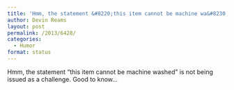 ```yaml
---
title: 'Hmm, the statement &#8220;this item cannot be machine wa&#8230;'
author: Devin Reams
layout: post
permalink: /2013/6428/
categories:
  - Humor
format: status
---
```

Hmm, the statement &#8220;this item cannot be machine washed&#8221; is not being issued as a challenge. Good to know&#8230;